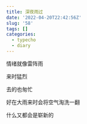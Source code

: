 ```yaml
---
title: 深夜雨过
date: '2022-04-20T22:42:56Z'
slug: '58'
tags: []
categories:
  - typecho
  - diary
---
```

情绪就像雷阵雨

来时猛烈

去的也匆忙

好在大雨来时会将空气淘洗一翻

什么又都会是崭新的
